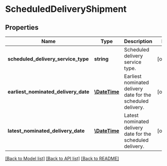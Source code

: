 # ScheduledDeliveryShipment

## Properties
Name | Type | Description | Notes
------------ | ------------- | ------------- | -------------
**scheduled_delivery_service_type** | **string** | Scheduled delivery service type. | [optional] 
**earliest_nominated_delivery_date** | [**\DateTime**](\DateTime.md) | Earliest nominated delivery date for the scheduled delivery. | [optional] 
**latest_nominated_delivery_date** | [**\DateTime**](\DateTime.md) | Latest nominated delivery date for the scheduled delivery. | [optional] 

[[Back to Model list]](../../README.md#documentation-for-models) [[Back to API list]](../../README.md#documentation-for-api-endpoints) [[Back to README]](../../README.md)

